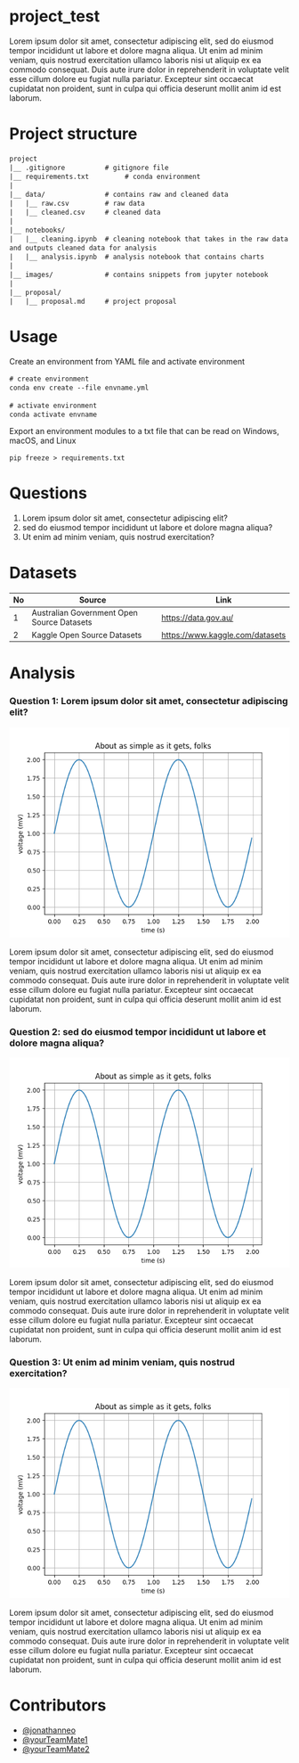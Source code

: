 # project_test

Lorem ipsum dolor sit amet, consectetur adipiscing elit, sed do eiusmod tempor incididunt ut labore et dolore magna aliqua. Ut enim ad minim veniam, quis nostrud exercitation ullamco laboris nisi ut aliquip ex ea commodo consequat. Duis aute irure dolor in reprehenderit in voluptate velit esse cillum dolore eu fugiat nulla pariatur. Excepteur sint occaecat cupidatat non proident, sunt in culpa qui officia deserunt mollit anim id est laborum.

# Project structure
```
project 
|__ .gitignore          # gitignore file
|__ requirements.txt         # conda environment
| 
|__ data/               # contains raw and cleaned data
|   |__ raw.csv         # raw data
|   |__ cleaned.csv     # cleaned data
|
|__ notebooks/
|   |__ cleaning.ipynb  # cleaning notebook that takes in the raw data and outputs cleaned data for analysis
|   |__ analysis.ipynb  # analysis notebook that contains charts 
|
|__ images/             # contains snippets from jupyter notebook
|
|__ proposal/
|   |__ proposal.md     # project proposal 

```

# Usage

Create an environment from YAML file and activate environment 
```
# create environment 
conda env create --file envname.yml

# activate environment
conda activate envname
```

Export an environment modules to a txt file that can be read on Windows, macOS, and Linux
```
pip freeze > requirements.txt
```

# Questions 

1. Lorem ipsum dolor sit amet, consectetur adipiscing elit? 
2. sed do eiusmod tempor incididunt ut labore et dolore magna aliqua? 
3. Ut enim ad minim veniam, quis nostrud exercitation? 


# Datasets 

|No|Source|Link|
|-|-|-|
|1|Australian Government Open Source Datasets|https://data.gov.au/|
|2|Kaggle Open Source Datasets|https://www.kaggle.com/datasets|


# Analysis

### Question 1: Lorem ipsum dolor sit amet, consectetur adipiscing elit? 

![chart](images/matplotlib.png)

Lorem ipsum dolor sit amet, consectetur adipiscing elit, sed do eiusmod tempor incididunt ut labore et dolore magna aliqua. Ut enim ad minim veniam, quis nostrud exercitation ullamco laboris nisi ut aliquip ex ea commodo consequat. Duis aute irure dolor in reprehenderit in voluptate velit esse cillum dolore eu fugiat nulla pariatur. Excepteur sint occaecat cupidatat non proident, sunt in culpa qui officia deserunt mollit anim id est laborum.

### Question 2: sed do eiusmod tempor incididunt ut labore et dolore magna aliqua? 

![chart](images/matplotlib.png)

Lorem ipsum dolor sit amet, consectetur adipiscing elit, sed do eiusmod tempor incididunt ut labore et dolore magna aliqua. Ut enim ad minim veniam, quis nostrud exercitation ullamco laboris nisi ut aliquip ex ea commodo consequat. Duis aute irure dolor in reprehenderit in voluptate velit esse cillum dolore eu fugiat nulla pariatur. Excepteur sint occaecat cupidatat non proident, sunt in culpa qui officia deserunt mollit anim id est laborum.

### Question 3: Ut enim ad minim veniam, quis nostrud exercitation? 

![chart](images/matplotlib.png)

Lorem ipsum dolor sit amet, consectetur adipiscing elit, sed do eiusmod tempor incididunt ut labore et dolore magna aliqua. Ut enim ad minim veniam, quis nostrud exercitation ullamco laboris nisi ut aliquip ex ea commodo consequat. Duis aute irure dolor in reprehenderit in voluptate velit esse cillum dolore eu fugiat nulla pariatur. Excepteur sint occaecat cupidatat non proident, sunt in culpa qui officia deserunt mollit anim id est laborum.

# Contributors
- [@jonathanneo](https://github.com/jonathanneo)
- [@yourTeamMate1](https://github.com)
- [@yourTeamMate2](https://github.com)